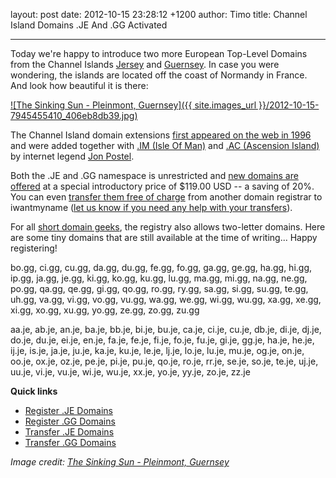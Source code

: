 layout: post
date: 2012-10-15 23:28:12 +1200
author: Timo
title: Channel Island Domains .JE And .GG Activated


----

Today we're happy to introduce two more European Top-Level Domains from the Channel Islands [Jersey](https://iwantmyname.com/domains/je-channel-island-domain-name-registration-for-jersey) and [Guernsey](https://iwantmyname.com/domains/gg-channel-island-domain-name-registration-for-guernsey). In case you were wondering, the islands are located off the coast of Normandy in France. And look how beautiful it is there:

[![The Sinking Sun - Pleinmont, Guernsey]({{ site.images_url }}/2012-10-15-7945455410_406eb8db39.jpg)](http://www.flickr.com/photos/janicskovsky/7945455410/ "The Sinking Sun - Pleinmont, Guernsey by Janicskovsky, on Flickr")

The Channel Island domain extensions [first appeared on the web in 1996](http://en.wikipedia.org/wiki/.je) and were added together with [.IM (Isle Of Man)](https://iwantmyname.com/domains/im-domain-name-registration-for-isle-of-man) and [.AC (Ascension Island)](https://iwantmyname.com/domains/ac-international-domain-name-registration-for-ascension-island) by internet legend [Jon Postel](http://en.wikipedia.org/wiki/Jon_Postel).

Both the .JE and .GG namespace is unrestricted and [new domains are offered](https://iwantmyname.com/domains/domain-name-registration-list-of-extensions) at a special introductory price of $119.00 USD -- a saving of 20%. You can even [transfer them free of charge](https://iwantmyname.com/domains/domain-transfer) from another domain registrar to iwantmyname ([let us know if you need any help with your transfers](https://iwantmyname.com/transferservice)).

For all [short domain geeks](https://iwantmyname.com/short-domain-search), the registry also allows two-letter domains. Here are some tiny domains that are still available at the time of writing... Happy registering!

bo.gg, 
ci.gg, 
cu.gg, 
da.gg, 
du.gg, 
fe.gg, 
fo.gg, 
ga.gg, 
ge.gg, 
ha.gg, 
hi.gg, 
ip.gg, 
ja.gg, 
je.gg, 
ki.gg, 
ko.gg, 
ku.gg, 
lu.gg, 
ma.gg, 
mi.gg, 
na.gg, 
ne.gg, 
po.gg, 
qa.gg, 
qe.gg, 
gi.gg, 
qo.gg, 
ro.gg, 
ry.gg, 
sa.gg, 
si.gg, 
su.gg, 
te.gg, 
uh.gg, 
va.gg, 
vi.gg, 
vo.gg, 
vu.gg, 
wa.gg, 
we.gg, 
wi.gg, 
wu.gg, 
xa.gg, 
xe.gg, 
xi.gg, 
xo.gg, 
xu.gg, 
yo.gg, 
ze.gg, 
zo.gg, 
zu.gg

aa.je, 
ab.je, 
an.je, 
ba.je, 
bb.je, 
bi.je, 
bu.je, 
ca.je, 
ci.je, 
cu.je, 
db.je, 
di.je, 
dj.je, 
do.je, 
du.je, 
ei.je, 
en.je, 
fa.je, 
fe.je, 
fi.je, 
fo.je, 
fu.je, 
gi.je, 
gg.je, 
ha.je, 
he.je, 
ij.je, 
is.je, 
ja.je, 
ju.je, 
ka.je, 
ku.je, 
le.je, 
lj.je, 
lo.je, 
lu.je, 
mu.je, 
og.je, 
on.je, 
oo.je, 
ox.je, 
oz.je, 
pe.je, 
pi.je, 
pu.je, 
qo.je, 
ro.je, 
rr.je, 
se.je, 
so.je, 
te.je, 
uj.je, 
uu.je, 
vi.je, 
vu.je, 
wi.je, 
wu.je, 
xx.je, 
yo.je, 
yy.je, 
zo.je, 
zz.je

**Quick links**

- [Register .JE Domains](https://iwantmyname.com/domains/je-channel-island-domain-name-registration-for-jersey)
- [Register .GG Domains](https://iwantmyname.com/domains/gg-channel-island-domain-name-registration-for-guernsey)
- [Transfer .JE Domains](https://iwantmyname.com/domains/je-domain-registrar-transfer-jersey)
- [Transfer .GG Domains](https://iwantmyname.com/domains/gg-domain-registrar-transfer-guernsey)

*Image credit: [The Sinking Sun - Pleinmont, Guernsey](http://www.flickr.com/photos/janicskovsky/7945455410/)*
